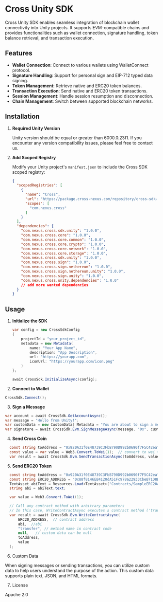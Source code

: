 # Cross Unity SDK

Cross Unity SDK enables seamless integration of blockchain wallet connectivity into Unity projects. It supports EVM-compatible chains and provides functionalities such as wallet connection, signature handling, token balance retrieval, and transaction execution.

## Features

- **Wallet Connection**: Connect to various wallets using WalletConnect protocol.
- **Signature Handling**: Support for personal sign and EIP-712 typed data signing.
- **Token Management**: Retrieve native and ERC20 token balances.
- **Transaction Execution**: Send native and ERC20 token transactions.
- **Session Management**: Handle session resumption and disconnection.
- **Chain Management**: Switch between supported blockchain networks.

## Installation

1. **Required Unity Version**

   Unity version should be equal or greater than 6000.0.23f1. If you encounter any version compatibility issues, please feel free to contact us.​

3. **Add Scoped Registry**

   Modify your Unity project's `manifest.json` to include the Cross SDK scoped registry:

   ```json
   {
     "scopedRegistries": [
       {
         "name": "Cross",
         "url": "https://package.cross-nexus.com/repository/cross-sdk-unity/",
         "scopes": [
           "com.nexus.cross"
         ]
       }
     ],
     "dependencies": {
       "com.nexus.cross.sdk.unity": "1.0.0",
       "com.nexus.cross.core": "1.0.0",
       "com.nexus.cross.core.common": "1.0.0",
       "com.nexus.cross.core.crypto": "1.0.0",
       "com.nexus.cross.core.network": "1.0.0",
       "com.nexus.cross.core.storage": "1.0.0",
       "com.nexus.cross.sdk.unity": "1.0.0",
       "com.nexus.cross.sign": "1.0.0",
       "com.nexus.cross.sign.nethereum": "1.0.0",
       "com.nexus.cross.sign.nethereum.unity": "1.0.0",
       "com.nexus.cross.sign.unity": "1.0.0",
       "com.nexus.cross.unity.dependencies": "1.0.0"
       // add more wanted dependencies
     }
   }

## Usage

1. **Initialize the SDK**

   ```csharp
   var config = new CrossSdkConfig
   {
       projectId = "your_project_id",
       metadata = new Metadata(
           name: "Your App Name",
           description: "App Description",
           url: "https://yourapp.com",
           iconUrl: "https://yourapp.com/icon.png"
       )
   };

   await CrossSdk.InitializeAsync(config);
   ```

2. **Connect to Wallet**

  ```csharp
  CrossSdk.Connect();
  ```

3. **Sign a Message**

  ```csharp
  var account = await CrossSdk.GetAccountAsync();
  var message = "Hello from Unity!";
  var customData = new CustomData{ Metadata = "You are about to sign a message. This is plain text type custom data." }
  var signature = await CrossSdk.Evm.SignMessageAsync(message, "0x", customData);   // use 0x for 2nd parameter in case of address is undefined
  ```

4. **Send Cross Coin**

  ```csharp
    const string toAddress = "0x920A31f0E48739C3FbB790D992b0690f7F5C42ea";  // receipient address
    const value = var value = Web3.Convert.ToWei(1);  // convert to wei to send 1 cross
    var result = await CrossSdk.Evm.SendTransactionAsync(toAddress, value, null, null); // data or custom data can be null
  ```

5. **Send ERC20 Token**

  ```csharp
    const string toAddress = "0x920A31f0E48739C3FbB790D992b0690f7F5C42ea";  // receipient address
    const string ERC20_ADDRESS = "0x88f8146EB4120dA51Fc978a22933CbeB71D8Bde6";  // ERC20 token contract address
    TextAsset abiText = Resources.Load<TextAsset>("Contracts/SampleERC20abi");  // JSON formatted abi for the token contract file
    string abi = abiText.text;

    var value = Web3.Convert.ToWei(1);

    // Call any contract method with arbitrary parameters
    // In this case, WriteContractAsync executes a contract method ('transfer') with custom data and parameters
    var result = await CrossSdk.Evm.WriteContractAsync(
        ERC20_ADDRESS,  // contract address
        abi,  //abi
        "transfer", // method name in contract code
        null,   // custom data can be null
        toAddress,
        value
    );
  ```

6. Custom Data

  When signing messages or sending transactions, you can utilize custom data to help users understand the purpose of the action. This custom data supports plain text, JSON, and HTML formats.​

7. License

  Apache 2.0



